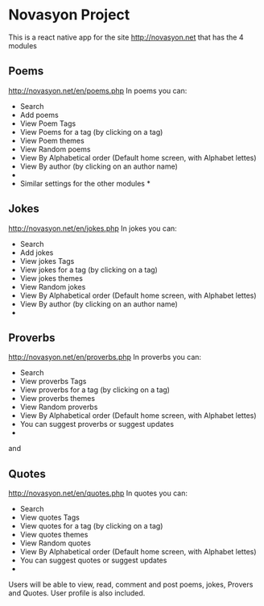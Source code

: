 # Novasyon Project

This is a react native app for the site http://novasyon.net that has the 4 modules

## Poems 
<http://novasyon.net/en/poems.php>
In poems you can:
* Search
* Add poems
* View Poem Tags 
* View Poems for a tag (by clicking on a tag)
* View Poem themes
* View Random poems
* View By Alphabetical order (Default home screen, with Alphabet lettes)
* View By author (by clicking on an author name)
*     
* Similar settings for the other modules *

## Jokes
<http://novasyon.net/en/jokes.php>
In jokes you can:
* Search
* Add jokes
* View jokes Tags 
* View jokes for a tag (by clicking on a tag)
* View jokes themes
* View Random jokes
* View By Alphabetical order (Default home screen, with Alphabet lettes)
* View By author (by clicking on an author name)
*     
## Proverbs
<http://novasyon.net/en/proverbs.php>
In proverbs you can:
* Search
* View proverbs Tags 
* View proverbs for a tag (by clicking on a tag)
* View proverbs themes
* View Random proverbs
* View By Alphabetical order (Default home screen, with Alphabet lettes)
* You can suggest proverbs or suggest updates 
*     
and 
## Quotes
<http://novasyon.net/en/quotes.php>
In quotes you can:
* Search
* View quotes Tags 
* View quotes for a tag (by clicking on a tag)
* View quotes themes
* View Random quotes
* View By Alphabetical order (Default home screen, with Alphabet lettes)
* You can suggest quotes or suggest updates 
*     

Users will be able to view, read, comment and post poems, jokes, Provers and Quotes.
User profile is also included.
